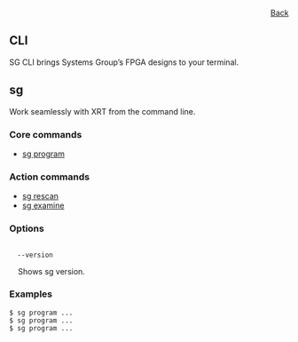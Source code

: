 <div id="readme" class="Box-body readme blob js-code-block-container">
<article class="markdown-body entry-content p-3 p-md-6" itemprop="text">
<p align="right">
<a href="https://github.com/fpgasystems/hacc/blob/main/README.md#sections">Back</a>
</p>

# CLI
SG CLI brings Systems Group’s FPGA designs to your terminal.

## sg
Work seamlessly with XRT from the command line.

### Core commands

* [sg program](./CLI-sg-program.md) 

### Action commands

* [sg rescan]()
* [sg examine]()

### Options
<code>
  --version
</code>
<p>
  &nbsp; &nbsp; Shows sg version.
</p>

### Examples
```
$ sg program ...
$ sg program ...
$ sg program ...
```